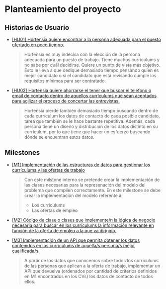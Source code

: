 # Planteamiento del proyecto

## Historias de Usuario

- [[HU01] Hortensia quiere encontrar a la persona adecuada para el puesto ofertado en poco tiempo.](https://github.com/aacosa34/Keikaku/issues/7)
  > Hortensia es muy indecisa con la elección de la persona adecuada para un puesto de trabajo. Tiene muchos currículums y no sabe por cuál decidirse. Quiere un punto de vista más objetivo. Esto le lleva a que dedique demasiado tiempo pensando quíen es mejor candidato o si el candidato que está revisando cumple los requisitos mínimos para ser contratado.

- [[HU02] Hortensia quiere ahorrarse el tener que buscar el teléfono o email de contacto dentro de aquellos currículums que sean aceptados para agilizar el proceso de concertar las entrevistas.](https://github.com/aacosa34/Keikaku/issues/6)
  > Hortensia pierde también demasiado tiempo buscando dentro de cada currículum los datos de contacto de cada posible candidato, tarea que también se le hace bastante repetitiva. Además, cada persona tiene un diseño y distribución de los datos distinto en su currículum, por lo que tiene que hacer un esfuerzo buscando dónde se encuentran estos datos.

## Milestones

- [[M1] Implementación de las estructuras de datos para gestionar los currículums y las ofertas de trabajo](https://github.com/aacosa34/Keikaku/milestone/2)
  > Con este milstone interno se pretende crear la implementación de las clases necesarias para la represenación del modelo del problema que compilen correctamente. 
  > En este milestone se debe crear la implementación del modelo referente a:
  > - Los curriculums
  > - Las ofertas de empleo

- [[M2] Código de clase o clases que implemente/n la lógica de negocio necesaria para buscar en los currículums la información relevante en función de la oferta de empleo a la que va dirigido.](https://github.com/aacosa34/Keikaku/milestone/6)

- [[M3] Implementación de un API que permita obtener los datos contenidos en los currículums de aquella/s persona/s mejor cualificada/s.](https://github.com/aacosa34/Keikaku/milestone/9)
  > A partir de los datos que conocemos sobre todos los currículums de las personas que aplican a la oferta de trabajo, implementar un API que devuelva (ordenados por cantidad de criterios definidos en M1 encontrados en los CVs) los datos de contacto de todos ellos.

